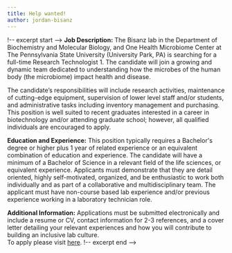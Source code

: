 ```yaml
---
title: Help wanted!
author: jordan-bisanz
---
```

!-- excerpt start -->
**Job Description:**
The Bisanz lab in the Department of Biochemistry and Molecular Biology, and One Health Microbiome Center at The Pennsylvania State University (University Park, PA) is searching for a full-time Research Technologist 1. The candidate will join a growing and dynamic team dedicated to understanding how the microbes of the human body (the microbiome) impact health and disease.

The candidate’s responsibilities will include research activities, maintenance of cutting-edge equipment, supervision of lower level staff and/or students, and administrative tasks including inventory management and purchasing. This position is well suited to recent graduates interested in a career in biotechnology and/or attending graduate school; however, all qualified individuals are encouraged to apply.

**Education and Experience:**
This position typically requires a Bachelor's degree or higher plus 1 year of related experience or an equivalent combination of education and experience. The candidate will have a minimum of a Bachelor of Science in a relevant field of the life sciences, or equivalent experience. Applicants must demonstrate that they are detail oriented, highly self-motivated, organized, and be enthusiastic to work both individually and as part of a collaborative and multidisciplinary team. The applicant must have non-course based lab experience and/or previous experience working in a laboratory technician role. 

**Additional Information:**
Applications must be submitted electronically and include a resume or CV, contact information for 2-3 references, and a cover letter detailing your relevant experiences and how you will contribute to building an inclusive lab culture.
<br>
To apply please visit [here](https://psu.wd1.myworkdayjobs.com/PSU_Staff/job/Penn-State-University-Park/Job-Posting-Title-Research-Technologist-1_REQ_0000049150-1).
!-- excerpt end -->